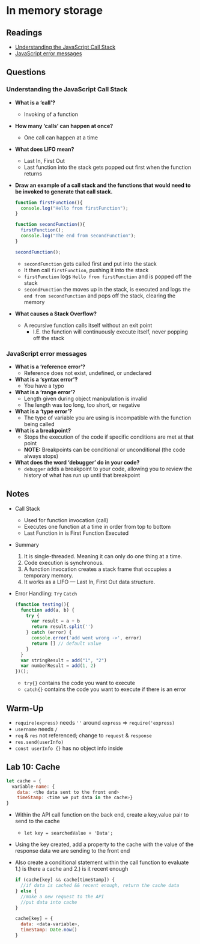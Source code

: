 # In memory storage

## Readings

* [Understanding the JavaScript Call Stack](https://medium.freecodecamp.org/understanding-the-javascript-call-stack-861e41ae61d4)
* [JavaScript error messages](https://codeburst.io/javascript-error-messages-debugging-d23f84f0ae7c)

## Questions

### Understanding the JavaScript Call Stack

* **What is a ‘call’?**
  * Invoking of a function
* **How many ‘calls’ can happen at once?**
  * One call can happen at a time
* **What does LIFO mean?**
  * Last In, First Out
  * Last function into the stack gets popped out first when the function returns
* **Draw an example of a call stack and the functions that would need to be invoked to generate that call stack.**

  ```js
  function firstFunction(){
    console.log("Hello from firstFunction");
  }

  function secondFunction(){
    firstFunction();
    console.log("The end from secondFunction");
  }

  secondFunction();
  ```
  
  * `secondFunction` gets called first and put into the stack
  * It then call `firstFunction`, pushing it into the stack
  * `firstFunction` logs `Hello from firstFunction` and is popped off the stack
  * `secondFunction` the moves up in the stack, is executed and logs `The end from secondFunction` and pops off the stack, clearing the memory
* **What causes a Stack Overflow?**
  * A recursive function calls itself without an exit point
    * I.E. the function will continuously execute itself, never popping off the stack

### JavaScript error messages

* **What is a ‘reference error’?**
  * Reference does not exist, undefined, or undeclared
* **What is a ‘syntax error’?**
  * You have a typo
* **What is a ‘range error’?**
  * Length given during object manipulation is invalid
  * The length was too long, too short, or negative
* **What is a ‘type error’?**
  * The type of variable you are using is incompatible with the function being called
* **What is a breakpoint?**
  * Stops the execution of the code if specific conditions are met at that point
  * **NOTE:** Breakpoints can be conditional or unconditional (the code always stops)
* **What does the word ‘debugger’ do in your code?**
  * `debugger` adds a breakpoint to your code, allowing you to review the history of what has run up until that breakpoint

## Notes

* Call Stack
  * Used for function invocation (call)
  * Executes one function at a time in order from top to bottom
  * Last Function in is First Function Executed
* Summary
  1. It is single-threaded. Meaning it can only do one thing at a time.
  2. Code execution is synchronous.
  3. A function invocation creates a stack frame that occupies a temporary memory.
  4. It works as a LIFO — Last In, First Out data structure.
* Error Handling: `Try` `Catch`

  ```js
  (function testing(){
    function add(a, b) {
      try {
        var result = a + b
        return result.split('')
      } catch (error) {
        console.error('add went wrong ->', error)
        return [] // default value
      }
    }
    var stringResult = add("1", "2")
    var numberResult = add(1, 2)
  })();
  ```

  * `try{}` contains the code you want to execute
  * `catch{}` contains the code you want to execute if there is an error

## Warm-Up

* `require(express)` needs `''` around `express` => `require('express)`
* `username` needs `/`
* `req` & `res` not referenced; change to `request` & `response`
* `res.send(userInfo)`
* `const userInfo {}` has no object info inside

## Lab 10: Cache

```js
let cache = {
  variable-name: {
    data: <the data sent to the front end>
    timeStamp: <time we put data in the cache>}
}
```

* Within the API call function on the back end, create a key,value pair to send to the cache
  * `let key = searchedValue + 'Data';`
* Using the key created, add a property to the cache with the value of the response data we are sending to the front end
* Also create a conditional statement within the call function to evaluate 1.) is there a cache and 2.) is it recent enough

  ```js
  if (cache[key] && cache[timeStamp]) {
    //if data is cached && recent enough, return the cache data
  } else {
    //make a new request to the API
    //put data into cache
  }
  ```

  ```js
  cache[key] = {
    data: <data-variable>,
    timeStamp: Date.now()
  }
  ```
